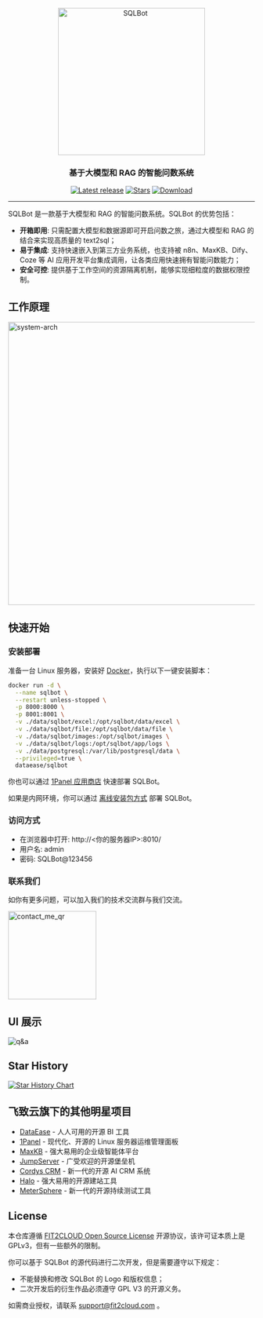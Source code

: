 <p align="center"><img src="https://resource-fit2cloud-com.oss-cn-hangzhou.aliyuncs.com/sqlbot/sqlbot.png" alt="SQLBot" width="300" /></p>
<h3 align="center">基于大模型和 RAG 的智能问数系统</h3>
<p align="center">
  <a href="https://github.com/dataease/SQLBot/releases/latest"><img src="https://img.shields.io/github/v/release/dataease/SQLBot" alt="Latest release"></a>
  <a href="https://github.com/dataease/SQLBot"><img src="https://img.shields.io/github/stars/dataease/SQLBot?color=%231890FF&style=flat-square" alt="Stars"></a>    
  <a href="https://hub.docker.com/r/dataease/SQLbot"><img src="https://img.shields.io/docker/pulls/dataease/sqlbot?label=downloads" alt="Download"></a><br/>

</p>
<hr/>

SQLBot 是一款基于大模型和 RAG 的智能问数系统。SQLBot 的优势包括：

- **开箱即用**: 只需配置大模型和数据源即可开启问数之旅，通过大模型和 RAG 的结合来实现高质量的 text2sql；
- **易于集成**: 支持快速嵌入到第三方业务系统，也支持被 n8n、MaxKB、Dify、Coze 等 AI 应用开发平台集成调用，让各类应用快速拥有智能问数能力；
- **安全可控**: 提供基于工作空间的资源隔离机制，能够实现细粒度的数据权限控制。

## 工作原理

<img width="1105" height="577" alt="system-arch" src="https://github.com/user-attachments/assets/462603fc-980b-4b8b-a6d4-a821c070a048" />

## 快速开始

### 安装部署

准备一台 Linux 服务器，安装好 [Docker](https://docs.docker.com/get-docker/)，执行以下一键安装脚本：

```bash
docker run -d \
  --name sqlbot \
  --restart unless-stopped \
  -p 8000:8000 \
  -p 8001:8001 \
  -v ./data/sqlbot/excel:/opt/sqlbot/data/excel \
  -v ./data/sqlbot/file:/opt/sqlbot/data/file \
  -v ./data/sqlbot/images:/opt/sqlbot/images \
  -v ./data/sqlbot/logs:/opt/sqlbot/app/logs \
  -v ./data/postgresql:/var/lib/postgresql/data \
  --privileged=true \
  dataease/sqlbot
```

你也可以通过 [1Panel 应用商店](https://apps.fit2cloud.com/1panel) 快速部署 SQLBot。

如果是内网环境，你可以通过 [离线安装包方式](https://community.fit2cloud.com/#/products/sqlbot/downloads) 部署 SQLBot。

### 访问方式

- 在浏览器中打开: http://<你的服务器IP>:8010/
- 用户名: admin
- 密码: SQLBot@123456

### 联系我们

如你有更多问题，可以加入我们的技术交流群与我们交流。

<img width="180" height="180" alt="contact_me_qr" src="https://github.com/user-attachments/assets/2594ff29-5426-4457-b051-279855610030" />

## UI 展示

  <tr>
    <img alt="q&a" src="https://github.com/user-attachments/assets/55526514-52f3-4cfe-98ec-08a986259280"   />
  </tr>

## Star History

[![Star History Chart](https://api.star-history.com/svg?repos=dataease/sqlbot&type=Date)](https://www.star-history.com/#dataease/sqlbot&Date)

## 飞致云旗下的其他明星项目

- [DataEase](https://github.com/dataease/dataease/) - 人人可用的开源 BI 工具
- [1Panel](https://github.com/1panel-dev/1panel/) - 现代化、开源的 Linux 服务器运维管理面板
- [MaxKB](https://github.com/1panel-dev/MaxKB/) - 强大易用的企业级智能体平台
- [JumpServer](https://github.com/jumpserver/jumpserver/) - 广受欢迎的开源堡垒机
- [Cordys CRM](https://github.com/1Panel-dev/CordysCRM) - 新一代的开源 AI CRM 系统
- [Halo](https://github.com/halo-dev/halo/) - 强大易用的开源建站工具
- [MeterSphere](https://github.com/metersphere/metersphere/) - 新一代的开源持续测试工具

## License

本仓库遵循 [FIT2CLOUD Open Source License](LICENSE) 开源协议，该许可证本质上是 GPLv3，但有一些额外的限制。

你可以基于 SQLBot 的源代码进行二次开发，但是需要遵守以下规定：

- 不能替换和修改 SQLBot 的 Logo 和版权信息；
- 二次开发后的衍生作品必须遵守 GPL V3 的开源义务。

如需商业授权，请联系 support@fit2cloud.com 。
